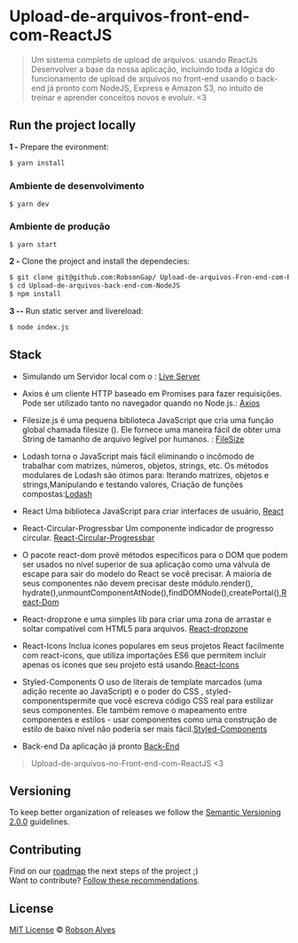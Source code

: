 # Upload-de-arquivos-front-end-com-ReactJS
 >Um sistema completo de upload de arquivos. usando ReactJs
>Desenvolver a base da nossa aplicação, incluindo toda a lógica do funcionamento de upload de arquivos no front-end usando o back-end já pronto com NodeJS, Express e Amazon S3, no intuito de treinar e aprender conceitos novos e evoluir.
 <3

## Run the project locally

**1 -** Prepare the evironment:
 
 ```sh
 $ yarn install 
```
### Ambiente de desenvolvimento
```
$ yarn dev 
```
### Ambiente de produção
```
$ yarn start
```

**2 -** Clone the project and install the dependecies:

```sh
$ git clone git@github.com:RobsonGap/ Upload-de-arquivos-Fron-end-com-ReactJS
$ cd Upload-de-arquivos-back-end-com-NodeJS
$ npm install
```
**3 --** Run static server and livereload:

```sh
$ node index.js
```

## Stack

- Simulando um Servidor local com o : [Live Server](http://tapiov.net/live-server/)

- Axios é um cliente HTTP baseado em Promises para fazer requisições. Pode ser utilizado tanto no navegador quando no Node.js.: [Axios](https://www.npmjs.com/package/axios)

- Filesize.js é uma pequena biblioteca JavaScript que cria uma função global chamada filesize (). Ele fornece uma maneira fácil de obter uma String de tamanho de arquivo legível por humanos. : [FileSize](https://filesizejs.com/)

- Lodash torna o JavaScript mais fácil eliminando o incômodo de trabalhar com matrizes, números, objetos, strings, etc.
Os métodos modulares de Lodash são ótimos para: Iterando matrizes, objetos e strings,Manipulando e testando valores, Criação de funções compostas:[Lodash](https://lodash.com/)

- React Uma biblioteca JavaScript para criar interfaces de usuário, [React](https://docs.mongodb.com/manual/tutorial/)

- React-Circular-Progressbar Um componente indicador de progresso circular.  [React-Circular-Progressbar](https://www.kevinqi.com/react-circular-progressbar/)

- O pacote react-dom provê métodos específicos para o DOM que podem ser usados no nível superior de sua aplicação como uma válvula de escape para sair do modelo do React se você precisar. A maioria de seus componentes não devem precisar deste módulo.render(), hydrate(),unmountComponentAtNode(),findDOMNode(),createPortal(),[React-Dom](https://pt-br.reactjs.org/docs/react-dom.html)

- React-dropzone e uma simples lib para criar uma zona de arrastar e soltar compatível com HTML5 para arquivos. [React-dropzone](https://react-dropzone.js.org/)

- React-Icons Inclua ícones populares em seus projetos React facilmente com react-icons, que utiliza importações ES6 que permitem incluir apenas os ícones que seu projeto está usando.[React-Icons](https://react-icons.github.io/react-icons/)

- Styled-Components O uso de literais de template marcados (uma adição recente ao JavaScript) e o poder do CSS , styled-componentspermite que você escreva código CSS real para estilizar seus componentes. Ele também remove o mapeamento entre componentes e estilos - usar componentes como uma construção de estilo de baixo nível não poderia ser mais fácil.[Styled-Components](https://styled-components.com/)

- Back-end Da aplicação já pronto [Back-End](https://github.com/RobsonGap/Upload-de-arquivos-back-end-com-NodeJS)



> Upload-de-arquivos-no-Front-end-com-ReactJS <3

## Versioning

To keep better organization of releases we follow the [Semantic Versioning 2.0.0](http://semver.org/) guidelines.

## Contributing
Find on our [roadmap](https://github.com/RobsonGap/Upload-de-arquivos-front-end-com-ReactJS/issues/1) the next steps of the project ;)
<br>
Want to contribute? [Follow these recommendations](https://github.com/RobsonGap/Upload-de-arquivos-front-end-com-ReactJS/CONTRIBUTING.md).



## License
[MIT License](https://github.com/RobsonGap/Upload-de-arquivos-front-end-com-ReactJS/LICENSE.md) © [Robson Alves](https://github.com/RobsonGap/)


